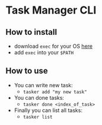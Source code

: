 # Task Manager CLI

## How to install
- download `exec` for your OS [here](https://github.com/olivmath/task-manager/releases)
- add `exec` into your `$PATH`

## How to use

- You can write new task:
  - `tasker add "my new task"`
- You can done tasks:
  - `tasker done <index_of_task>`
- Finally you can list all tasks:
  - `tasker list`
